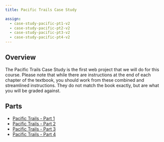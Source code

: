 ```yaml
---
title: Pacific Trails Case Study

assign:
  - case-study-pacific-pt1-v2
  - case-study-pacific-pt2-v2
  - case-study-pacific-pt3-v2
  - case-study-pacific-pt4-v2
---
```


<h2>Overview</h2>
The Pacific Trails Case Study is the first web project that we will do for this course.  Please note that while there are instructions at the end of each chapter of the textbook, you should work from these combined and streamlined instructions.  They do not match the book exactly, but are what you will be graded against.

<h2>Parts</h2>
<ul>
  <li>
    <a href="{{ "/assignments/case-study-pacific-pt1-v2.html" | prepend: site.baseurl }}">
      Pacific Trails - Part 1
    </a>
  </li>
  <li>
    <a href="{{ "/assignments/case-study-pacific-pt2-v2.html" | prepend: site.baseurl }}">
      Pacific Trails - Part 2
    </a>
  </li>  
  <li>
    <a href="{{ "/assignments/case-study-pacific-pt3-v2.html" | prepend: site.baseurl }}">
      Pacific Trails - Part 3
    </a>
  </li>
  <li>
    <a href="{{ "/assignments/case-study-pacific-pt4-v2.html" | prepend: site.baseurl }}">
      Pacific Trails - Part 4
    </a>
  </li>  
</ul>
